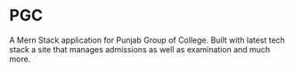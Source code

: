 # PGC

A Mern Stack application for Punjab Group of College. Built with latest tech stack a site that manages admissions as well as examination and much more.
